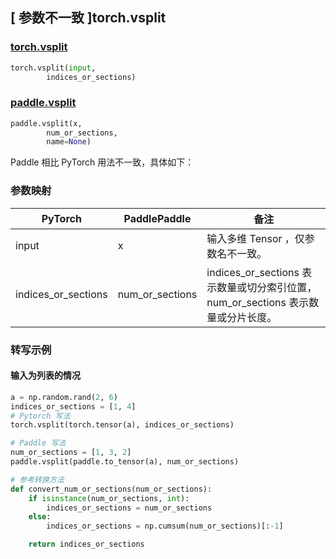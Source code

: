 ## [ 参数不一致 ]torch.vsplit
### [torch.vsplit](https://pytorch.org/docs/stable/generated/torch.vsplit.html#torch.vsplit)

```python
torch.vsplit(input,
        indices_or_sections)
```

### [paddle.vsplit](https://www.paddlepaddle.org.cn/documentation/docs/zh/develop/api/paddle/vsplit_cn.html)

```python
paddle.vsplit(x,
        num_or_sections,
        name=None)
```

Paddle 相比 PyTorch 用法不一致，具体如下：

### 参数映射
| PyTorch       | PaddlePaddle | 备注                                                   |
| ------------- | ------------ | ------------------------------------------------------ |
| input          |  x           | 输入多维 Tensor ，仅参数名不一致。  |
| indices_or_sections           | num_or_sections         | indices_or_sections 表示数量或切分索引位置，num_or_sections 表示数量或分片长度。 |


### 转写示例
#### 输入为列表的情况
```python
a = np.random.rand(2, 6)
indices_or_sections = [1, 4]
# Pytorch 写法
torch.vsplit(torch.tensor(a), indices_or_sections)

# Paddle 写法
num_or_sections = [1, 3, 2]
paddle.vsplit(paddle.to_tensor(a), num_or_sections)

# 参考转换方法
def convert_num_or_sections(num_or_sections):
    if isinstance(num_or_sections, int):
        indices_or_sections = num_or_sections
    else:
        indices_or_sections = np.cumsum(num_or_sections)[:-1]

    return indices_or_sections

```
